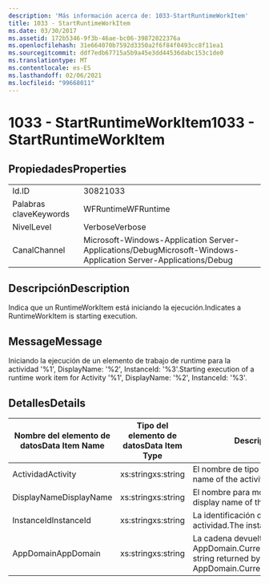 ```yaml
---
description: 'Más información acerca de: 1033-StartRuntimeWorkItem'
title: 1033 - StartRuntimeWorkItem
ms.date: 03/30/2017
ms.assetid: 172b5346-9f3b-46ae-bc06-39872022376a
ms.openlocfilehash: 31e664070b7592d3350a2f6f84f0493cc8f11ea1
ms.sourcegitcommit: ddf7edb67715a5b9a45e3dd44536dabc153c1de0
ms.translationtype: MT
ms.contentlocale: es-ES
ms.lasthandoff: 02/06/2021
ms.locfileid: "99668011"
---
```

# <a name="1033---startruntimeworkitem"></a><span data-ttu-id="4b7dc-103">1033 - StartRuntimeWorkItem</span><span class="sxs-lookup"><span data-stu-id="4b7dc-103">1033 - StartRuntimeWorkItem</span></span>

## <a name="properties"></a><span data-ttu-id="4b7dc-104">Propiedades</span><span class="sxs-lookup"><span data-stu-id="4b7dc-104">Properties</span></span>  
  
|||  
|-|-|  
|<span data-ttu-id="4b7dc-105">Id.</span><span class="sxs-lookup"><span data-stu-id="4b7dc-105">ID</span></span>|<span data-ttu-id="4b7dc-106">3082</span><span class="sxs-lookup"><span data-stu-id="4b7dc-106">1033</span></span>|  
|<span data-ttu-id="4b7dc-107">Palabras clave</span><span class="sxs-lookup"><span data-stu-id="4b7dc-107">Keywords</span></span>|<span data-ttu-id="4b7dc-108">WFRuntime</span><span class="sxs-lookup"><span data-stu-id="4b7dc-108">WFRuntime</span></span>|  
|<span data-ttu-id="4b7dc-109">Nivel</span><span class="sxs-lookup"><span data-stu-id="4b7dc-109">Level</span></span>|<span data-ttu-id="4b7dc-110">Verbose</span><span class="sxs-lookup"><span data-stu-id="4b7dc-110">Verbose</span></span>|  
|<span data-ttu-id="4b7dc-111">Canal</span><span class="sxs-lookup"><span data-stu-id="4b7dc-111">Channel</span></span>|<span data-ttu-id="4b7dc-112">Microsoft-Windows-Application Server-Applications/Debug</span><span class="sxs-lookup"><span data-stu-id="4b7dc-112">Microsoft-Windows-Application Server-Applications/Debug</span></span>|  
  
## <a name="description"></a><span data-ttu-id="4b7dc-113">Descripción</span><span class="sxs-lookup"><span data-stu-id="4b7dc-113">Description</span></span>  

 <span data-ttu-id="4b7dc-114">Indica que un RuntimeWorkItem está iniciando la ejecución.</span><span class="sxs-lookup"><span data-stu-id="4b7dc-114">Indicates a RuntimeWorkItem is starting execution.</span></span>  
  
## <a name="message"></a><span data-ttu-id="4b7dc-115">Message</span><span class="sxs-lookup"><span data-stu-id="4b7dc-115">Message</span></span>  

 <span data-ttu-id="4b7dc-116">Iniciando la ejecución de un elemento de trabajo de runtime para la actividad '%1', DisplayName: '%2', InstanceId: '%3'.</span><span class="sxs-lookup"><span data-stu-id="4b7dc-116">Starting execution of a runtime work item for Activity '%1', DisplayName: '%2', InstanceId: '%3'.</span></span>  
  
## <a name="details"></a><span data-ttu-id="4b7dc-117">Detalles</span><span class="sxs-lookup"><span data-stu-id="4b7dc-117">Details</span></span>  
  
|<span data-ttu-id="4b7dc-118">Nombre del elemento de datos</span><span class="sxs-lookup"><span data-stu-id="4b7dc-118">Data Item Name</span></span>|<span data-ttu-id="4b7dc-119">Tipo del elemento de datos</span><span class="sxs-lookup"><span data-stu-id="4b7dc-119">Data Item Type</span></span>|<span data-ttu-id="4b7dc-120">Descripción</span><span class="sxs-lookup"><span data-stu-id="4b7dc-120">Description</span></span>|  
|--------------------|--------------------|-----------------|  
|<span data-ttu-id="4b7dc-121">Actividad</span><span class="sxs-lookup"><span data-stu-id="4b7dc-121">Activity</span></span>|<span data-ttu-id="4b7dc-122">xs:string</span><span class="sxs-lookup"><span data-stu-id="4b7dc-122">xs:string</span></span>|<span data-ttu-id="4b7dc-123">El nombre de tipo de la actividad.</span><span class="sxs-lookup"><span data-stu-id="4b7dc-123">The type name of the activity.</span></span>|  
|<span data-ttu-id="4b7dc-124">DisplayName</span><span class="sxs-lookup"><span data-stu-id="4b7dc-124">DisplayName</span></span>|<span data-ttu-id="4b7dc-125">xs:string</span><span class="sxs-lookup"><span data-stu-id="4b7dc-125">xs:string</span></span>|<span data-ttu-id="4b7dc-126">El nombre para mostrar de la actividad.</span><span class="sxs-lookup"><span data-stu-id="4b7dc-126">The display name of the activity.</span></span>|  
|<span data-ttu-id="4b7dc-127">InstanceId</span><span class="sxs-lookup"><span data-stu-id="4b7dc-127">InstanceId</span></span>|<span data-ttu-id="4b7dc-128">xs:string</span><span class="sxs-lookup"><span data-stu-id="4b7dc-128">xs:string</span></span>|<span data-ttu-id="4b7dc-129">La identificación de instancia de la actividad.</span><span class="sxs-lookup"><span data-stu-id="4b7dc-129">The instance id of the activity.</span></span>|  
|<span data-ttu-id="4b7dc-130">AppDomain</span><span class="sxs-lookup"><span data-stu-id="4b7dc-130">AppDomain</span></span>|<span data-ttu-id="4b7dc-131">xs:string</span><span class="sxs-lookup"><span data-stu-id="4b7dc-131">xs:string</span></span>|<span data-ttu-id="4b7dc-132">La cadena devuelta por AppDomain.CurrentDomain.FriendlyName.</span><span class="sxs-lookup"><span data-stu-id="4b7dc-132">The string returned by AppDomain.CurrentDomain.FriendlyName.</span></span>|
